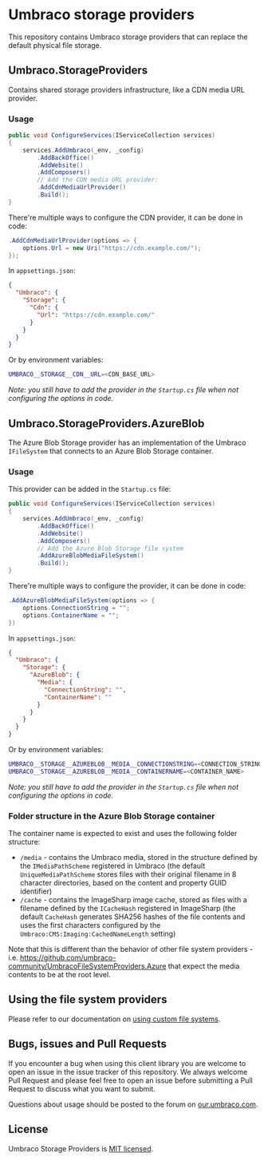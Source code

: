 # Umbraco storage providers

This repository contains Umbraco storage providers that can replace the default physical file storage.

## Umbraco.StorageProviders

Contains shared storage providers infrastructure, like a CDN media URL provider.

### Usage

```csharp
public void ConfigureServices(IServiceCollection services)
{
    services.AddUmbraco(_env, _config)
        .AddBackOffice()
        .AddWebsite()
        .AddComposers()
        // Add the CDN media URL provider:
        .AddCdnMediaUrlProvider()
        .Build();
}
```

There're multiple ways to configure the CDN provider, it can be done in code:

```csharp
.AddCdnMediaUrlProvider(options => {
    options.Url = new Uri("https://cdn.example.com/");
});
```

In `appsettings.json`:

```json
{
  "Umbraco": {
    "Storage": {
      "Cdn": {
        "Url": "https://cdn.example.com/"
      }
    }
  }
}
```

Or by environment variables:

```sh
UMBRACO__STORAGE__CDN__URL=<CDN_BASE_URL>
```

_Note: you still have to add the provider in the `Startup.cs` file when not configuring the options in code._

## Umbraco.StorageProviders.AzureBlob

The Azure Blob Storage provider has an implementation of the Umbraco `IFileSystem` that connects to an Azure Blob Storage container.

### Usage

This provider can be added in the `Startup.cs` file:

```csharp
public void ConfigureServices(IServiceCollection services)
{
    services.AddUmbraco(_env, _config)
        .AddBackOffice()
        .AddWebsite()
        .AddComposers()
        // Add the Azure Blob Storage file system
        .AddAzureBlobMediaFileSystem() 
        .Build();
}
```

There're multiple ways to configure the provider, it can be done in code:

```csharp
.AddAzureBlobMediaFileSystem(options => {
    options.ConnectionString = "";
    options.ContainerName = "";
})
```

In `appsettings.json`:

```json
{
  "Umbraco": {
    "Storage": {
      "AzureBlob": {
        "Media": {
          "ConnectionString": "",
          "ContainerName": ""
        }
      }
    }
  }
}
```

Or by environment variables:

```sh
UMBRACO__STORAGE__AZUREBLOB__MEDIA__CONNECTIONSTRING=<CONNECTION_STRING>
UMBRACO__STORAGE__AZUREBLOB__MEDIA__CONTAINERNAME=<CONTAINER_NAME>
```

_Note: you still have to add the provider in the `Startup.cs` file when not configuring the options in code._

### Folder structure in the Azure Blob Storage container
The container name is expected to exist and uses the following folder structure:
- `/media` - contains the Umbraco media, stored in the structure defined by the `IMediaPathScheme` registered in Umbraco (the default `UniqueMediaPathScheme` stores files with their original filename in 8 character directories, based on the content and property GUID identifier)
- `/cache` - contains the ImageSharp image cache, stored as files with a filename defined by the `ICacheHash` registered in ImageSharp (the default `CacheHash` generates SHA256 hashes of the file contents and uses the first characters configured by the `Umbraco:CMS:Imaging:CachedNameLength` setting)

Note that this is different than the behavior of other file system providers - i.e. https://github.com/umbraco-community/UmbracoFileSystemProviders.Azure that expect the media contents to be at the root level.

## Using the file system providers

Please refer to our documentation on [using custom file systems](https://our.umbraco.com/documentation/Extending/FileSystemProviders/).

## Bugs, issues and Pull Requests

If you encounter a bug when using this client library you are welcome to open an issue in the issue tracker of this repository. We always welcome Pull Request and please feel free to open an issue before submitting a Pull Request to discuss what you want to submit.

Questions about usage should be posted to the forum on [our.umbraco.com](https://our.umbraco.com).

## License

Umbraco Storage Providers is [MIT licensed](LICENSE).
